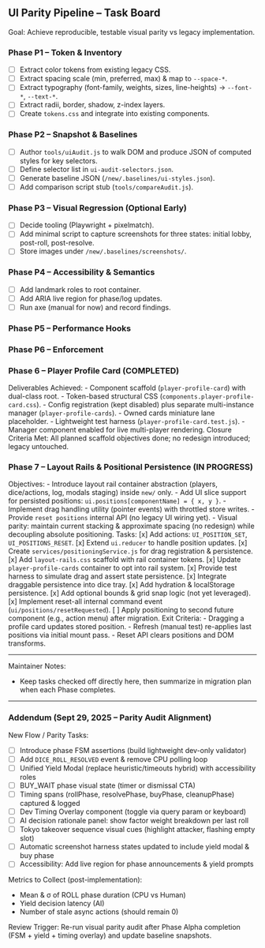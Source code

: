 ## UI Parity Pipeline – Task Board

Goal: Achieve reproducible, testable visual parity vs legacy implementation.

### Phase P1 – Token & Inventory
- [ ] Extract color tokens from existing legacy CSS.
- [ ] Extract spacing scale (min, preferred, max) & map to `--space-*`.
- [ ] Extract typography (font-family, weights, sizes, line-heights) → `--font-*`, `--text-*`.
- [ ] Extract radii, border, shadow, z-index layers.
- [ ] Create `tokens.css` and integrate into existing components.

### Phase P2 – Snapshot & Baselines
- [ ] Author `tools/uiAudit.js` to walk DOM and produce JSON of computed styles for key selectors.
- [ ] Define selector list in `ui-audit-selectors.json`.
- [ ] Generate baseline JSON (`/new/.baselines/ui-styles.json`).
- [ ] Add comparison script stub (`tools/compareAudit.js`).

### Phase P3 – Visual Regression (Optional Early)
- [ ] Decide tooling (Playwright + pixelmatch).
- [ ] Add minimal script to capture screenshots for three states: initial lobby, post-roll, post-resolve.
- [ ] Store images under `/new/.baselines/screenshots/`.

### Phase P4 – Accessibility & Semantics
- [ ] Add landmark roles to root container.
- [ ] Add ARIA live region for phase/log updates.
- [ ] Run axe (manual for now) and record findings.

### Phase P5 – Performance Hooks

### Phase P6 – Enforcement
### Phase 6 – Player Profile Card (COMPLETED)
Deliverables Achieved:
	- Component scaffold (`player-profile-card`) with dual-class root.
	- Token-based structural CSS (`components.player-profile-card.css`).
	- Config registration (kept disabled) plus separate multi-instance manager (`player-profile-cards`).
	- Owned cards miniature lane placeholder.
	- Lightweight test harness (`player-profile-card.test.js`).
	- Manager component enabled for live multi-player rendering.
Closure Criteria Met: All planned scaffold objectives done; no redesign introduced; legacy untouched.

### Phase 7 – Layout Rails & Positional Persistence (IN PROGRESS)
Objectives:
	- Introduce layout rail container abstraction (players, dice/actions, log, modals staging) inside `new/` only.
	- Add UI slice support for persisted positions: `ui.positions[componentName] = { x, y }`.
	- Implement drag handling utility (pointer events) with throttled store writes.
	- Provide `reset positions` internal API (no legacy UI wiring yet).
	- Visual parity: maintain current stacking & approximate spacing (no redesign) while decoupling absolute positioning.
Tasks:
		[x] Add actions: `UI_POSITION_SET`, `UI_POSITIONS_RESET`.
		[x] Extend `ui.reducer` to handle position updates.
		[x] Create `services/positioningService.js` for drag registration & persistence.
		[x] Add `layout-rails.css` scaffold with rail container tokens.
		[x] Update `player-profile-cards` container to opt into rail system.
		[x] Provide test harness to simulate drag and assert state persistence.
		[x] Integrate draggable persistence into dice tray.
		[x] Add hydration & localStorage persistence.
		[x] Add optional bounds & grid snap logic (not yet leveraged).
			[x] Implement reset-all internal command event (`ui/positions/resetRequested`).
		[ ] Apply positioning to second future component (e.g., action menu) after migration.
Exit Criteria:
	- Dragging a profile card updates stored position.
	- Refresh (manual test) re-applies last positions via initial mount pass.
	- Reset API clears positions and DOM transforms.


---
Maintainer Notes:
- Keep tasks checked off directly here, then summarize in migration plan when each Phase completes.

---
### Addendum (Sept 29, 2025 – Parity Audit Alignment)

New Flow / Parity Tasks:
- [ ] Introduce phase FSM assertions (build lightweight dev-only validator)
- [ ] Add `DICE_ROLL_RESOLVED` event & remove CPU polling loop
- [ ] Unified Yield Modal (replace heuristic/timeouts hybrid) with accessibility roles
- [ ] BUY_WAIT phase visual state (timer or dismissal CTA)
- [ ] Timing spans (rollPhase, resolvePhase, buyPhase, cleanupPhase) captured & logged
- [ ] Dev Timing Overlay component (toggle via query param or keyboard)
- [ ] AI decision rationale panel: show factor weight breakdown per last roll
- [ ] Tokyo takeover sequence visual cues (highlight attacker, flashing empty slot)
- [ ] Automatic screenshot harness states updated to include yield modal & buy phase
- [ ] Accessibility: Add live region for phase announcements & yield prompts

Metrics to Collect (post-implementation):
- Mean & σ of ROLL phase duration (CPU vs Human)
- Yield decision latency (AI)
- Number of stale async actions (should remain 0)

Review Trigger: Re-run visual parity audit after Phase Alpha completion (FSM + yield + timing overlay) and update baseline snapshots.
